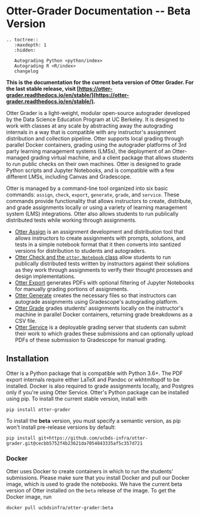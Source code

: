 # Otter-Grader Documentation -- Beta Version

```eval_rst
.. toctree::
   :maxdepth: 1
   :hidden:

   Autograding Python <python/index>
   Autograding R <R/index>
   changelog
```

**This is the documentation for the current beta version of Otter Grader. For the last stable release, visit [https://otter-grader.readthedocs.io/en/stable/](https://otter-grader.readthedocs.io/en/stable/).**

Otter Grader is a light-weight, modular open-source autograder developed by the Data Science Education Program at UC Berkeley. It is designed to work with classes at any scale by abstracting away the autograding internals in a way that is compatible with any instructor's assignment distribution and collection pipeline. Otter supports local grading through parallel Docker containers, grading using the autograder platforms of 3rd party learning management systems (LMSs), the deployment of an Otter-managed grading virtual machine, and a client package that allows students to run public checks on their own machines. Otter is designed to grade Python scripts and Jupyter Notebooks, and is compatible with a few different LMSs, including Canvas and Gradescope.

Otter is managed by a command-line tool organized into six basic commands: `assign`, `check`, `export`, `generate`, `grade`, and `service`. These commands provide functionality that allows instructors to create, distribute, and grade assignments locally or using a variety of learning management system (LMS) integrations. Otter also allows students to run publically distributed tests while working through assignments.

* [Otter Assign](python/otter_assign.md) is an assignment development and distribution tool that allows instructors to create assignments with prompts, solutions, and tests in a simple notebook format that it then converts into santized versions for distribution to students and autograders.
* [Otter Check and the `otter.Notebook` class](python/otter_check.md) allow students to run publically distributed tests written by instructors against their solutions as they work through assignments to verify their thought processes and design implementations.
* [Otter Export](python/pdfs.md) generates PDFs with optional filtering of Jupyter Notebooks for manually grading portions of assignments.
* [Otter Generate](python/otter_generate.md) creates the necessary files so that instructors can autograde assignments using Gradescope's autograding platform.
* [Otter Grade](python/otter_grade.md) grades students' assignments locally on the instructor's machine in parallel Docker containers, returning grade breakdowns as a CSV file.
* [Otter Service](python/otter_service.md) is a deployable grading server that students can submit their work to which grades these submissions and can optionally upload PDFs of these submission to Gradescope for manual grading.

## Installation

Otter is a Python package that is compatible with Python 3.6+. The PDF export internals require either LaTeX and Pandoc or wkhtmltopdf to be installed. Docker is also required to grade assignments locally, and Postgres only if you're using Otter Service. Otter's Python package can be installed using pip. To install the current stable version, install with

```
pip install otter-grader
```

To install the **beta** version, you must specify a semantic version, as pip won't install pre-release versions by default:

```
pip install git+https://github.com/ucbds-infra/otter-grader.git@cecbb5752f4b23621da7054843335af5c357d721
```

### Docker

Otter uses Docker to create containers in which to run the students' submissions. Please make sure that you install Docker and pull our Docker image, which is used to grade the notebooks. We have the current beta version of Otter installed on the `beta` release of the image. To get the Docker image, run

```
docker pull ucbdsinfra/otter-grader:beta
```
